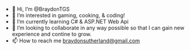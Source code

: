 - 👋 Hi, I’m @BraydonTGS
- 👀 I’m interested in gaming, cooking, & coding!
- 🌱 I’m currently learning C# & ASP.NET Web Api
- 💞️ I’m looking to collaborate in any way possible so that I can gain new experience and contine to grow.  
- 📫 How to reach me braydonsutherland@gmail.com

<!---
BraydonTGS/BraydonTGS is a ✨ special ✨ repository because its `README.md` (this file) appears on your GitHub profile.
You can click the Preview link to take a look at your changes.
--->
